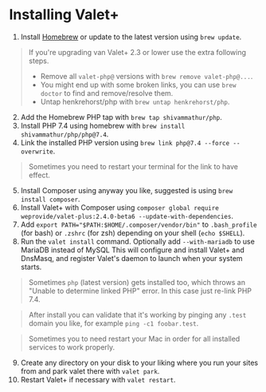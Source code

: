 # Installing Valet+

1. Install [Homebrew](https://brew.sh/) or update to the latest version using `brew update`.

> If you're upgrading van Valet+ 2.3 or lower use the extra following steps.
> - Remove all `valet-php@` versions with `brew remove valet-php@...`.
> - You might end up with some broken links, you can use `brew doctor` to find and remove/resolve them.
> - Untap henkrehorst/php with `brew untap henkrehorst/php`.

2. Add the Homebrew PHP tap with `brew tap shivammathur/php`.
3. Install PHP 7.4 using homebrew with `brew install shivammathur/php/php@7.4`.
4. Link the installed PHP version using `brew link php@7.4 --force --overwrite`.

> Sometimes you need to restart your terminal for the link to have effect.

5. Install Composer using anyway you like, suggested is using `brew install composer`.
6. Install Valet+ with Composer using `composer global require weprovide/valet-plus:2.4.0-beta6 --update-with-dependencies`.
7. Add `export PATH="$PATH:$HOME/.composer/vendor/bin"` to `.bash_profile` (for bash) or `.zshrc` (for zsh) depending on
your shell (`echo $SHELL`).
8. Run the `valet install` command. Optionally add `--with-mariadb` to use MariaDB instead of MySQL This will configure and install Valet+ and DnsMasq, and register Valet's daemon to launch when your system starts.

> Sometimes `php` (latest version) gets installed too, which throws an "Unable to determine linked PHP" error. In this case just re-link PHP 7.4.

> After install you can validate that it's working by pinging any `.test` domain you like, for example `ping -c1 foobar.test`.

> Sometimes you to need restart your Mac in order for all installed services to work properly.

9. Create any directory on your disk to your liking where you run your sites from and park valet there with `valet park`.
10. Restart Valet+ if necessary with `valet restart`.
